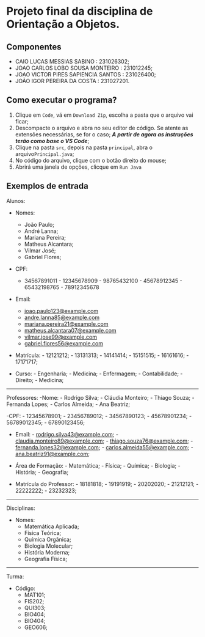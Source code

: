  # Projeto final da disciplina de Orientação a Objetos.

## Componentes
- CAIO LUCAS MESSIAS SABINO : 231026302;
- JOAO CARLOS LOBO SOUSA MONTEIRO : 231012245;
- JOAO VICTOR PIRES SAPIENCIA SANTOS : 231026400;
- JOÃO IGOR PEREIRA DA COSTA : 231027201.
## Como executar o programa?
1. Clique em `Code`, vá em `Download Zip`, escolha a pasta que o arquivo vai ficar;
2. Descompacte o arquivo e abra no seu editor de código. Se atente as extensões necessárias, se for o caso;
    ***A partir de agora as instruções terão como base o VS Code***;
3. Clique na pasta `src`, depois na pasta `principal`, abra o arquivo`Principal.java`;
4. No código do arquivo, clique com o botão direito do mouse;
5. Abrirá uma janela de opções, clicque em `Run Java`
## Exemplos de entrada

Alunos:
- Nomes:
  - João Paulo;
  - André Lanna;
  - Mariana Pereira;
  - Matheus Alcantara;
  - Vilmar José;
  - Gabriel Flores;
- CPF:
     - 34567891011
      - 12345678909
      - 98765432100
      - 45678912345
      - 65432198765
      - 78912345678
        
 - Email:
      - joao.paulo123@example.com
      - andre.lanna85@example.com
      - mariana.pereira21@example.com
      - matheus.alcantara07@example.com
      - vilmar.jose99@example.com
      - gabriel.flores56@example.com
   
- Matrícula:
       - 12121212;
       - 13131313;
       - 14141414;
       - 15151515;
       - 16161616;
       - 17171717;
- Curso:
        - Engenharia;
        - Medicina;
        - Enfermagem;
        - Contabilidade;
        - Direito;
        - Medicina;
---------------------------------------------------------------------------------------------------------------------------------------------------------
Professores:
-Nome:
     - Rodrigo Silva;
     - Cláudia Monteiro;
     - Thiago Souza;
     - Fernanda Lopes;
     - Carlos Almeida;
     - Ana Beatriz;

-CPF:
     - 12345678901;
     - 23456789012;
     - 34567890123;
     - 45678901234;
     - 56789012345;
     - 67890123456;
       
- Email:
      - rodrigo.silva43@example.com;
      - claudia.monteiro89@example.com;
      - thiago.souza76@example.com;
      - fernanda.lopes32@example.com;
      - carlos.almeida55@example.com;
      - ana.beatriz91@example.com;
      
- Área de Formação:
      - Matemática;
      - Física;
      - Química;
      - Biologia;
      - História;
      - Geografia;

- Matrícula do Professor:
      - 18181818;
      - 19191919;
      - 20202020;
      - 21212121;
      - 22222222;
      - 23232323;
---------------------------------------------------------------------------------------------------------------------------------------------------------
   Disciplinas:
- Nomes:
     - Matemática Aplicada;
     - Física Teórica;
     - Química Orgânica;
     - Biologia Molecular;
     - História Moderna;
     - Geografia Física;
---------------------------------------------------------------------------------------------------------------------------------------------------------
   Turma:
- Código:
     - MAT101;
     - FIS202;
     - QUI303;
     - BIO404;
     - BIO404;
     - GEO606;
